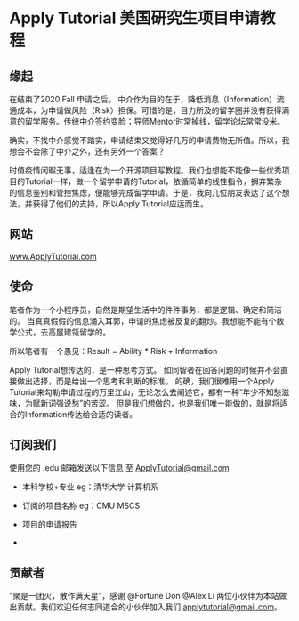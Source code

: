 # Apply Tutorial 美国研究生项目申请教程

## 缘起 ##
在结束了2020 Fall 申请之后。
中介作为目的在于，降低消息（Information）流通成本，为申请做风险（Risk）担保。可惜的是，目力所及的留学圈并没有获得满意的留学服务。传统中介签约变脸；导师Mentor时常掉线，留学论坛常常没米。

确实，不找中介感觉不踏实，申请结束又觉得好几万的申请费物无所值。所以，我想会不会除了中介之外，还有另外一个答案？

时值疫情闲暇无事，适逢在为一个开源项目写教程。我们也想能不能像一些优秀项目的Tutorial一样，做一个留学申请的Tutorial，依循简单的线性指令，摒弃繁杂的信息鉴别和管控焦虑，便能够完成留学申请。于是，我向几位朋友表达了这个想法，并获得了他们的支持，所以Apply Tutorial应运而生。

## 网站 ##
www.ApplyTutorial.com

## 使命 ##
笔者作为一个小程序员，自然是期望生活中的件件事务，都是逻辑、确定和简洁的。
当真真假假的信息涌入耳郭，申请的焦虑被反复的翻炒。我想能不能有个数学公式，去高屋建瓴留学的。

所以笔者有一个愚见：Result = Ability * Risk + Information

Apply Tutorial想传达的，是一种思考方式。
如同智者在回答问题的时候并不会直接做出选择，而是给出一个思考和判断的标准。
的确，我们很难用一个Apply Tutorial来勾勒申请过程的万里江山，无论怎么去阐述它，都有一种“年少不知愁滋味，为赋新词强说愁”的苦涩。
但是我们想做的，也是我们唯一能做的，就是将适合的Information传达给合适的读者。

## 订阅我们 ##
使用您的 .edu 邮箱发送以下信息 至 ApplyTutorial@gmail.com

- 本科学校+专业 eg：清华大学 计算机系
- 订阅的项目名称 eg：CMU MSCS


- 项目的申请报告
- 

## 贡献者 ##
“聚是一团火，散作满天星”，感谢 @Fortune Don @Alex Li 两位小伙伴为本站做出贡献。我们欢迎任何志同道合的小伙伴加入我们 applytutorial@gmail.com。
